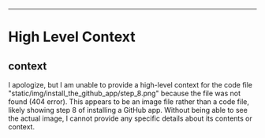 

  ---
# High Level Context
## context
I apologize, but I am unable to provide a high-level context for the code file "static/img/install_the_github_app/step_8.png" because the file was not found (404 error). This appears to be an image file rather than a code file, likely showing step 8 of installing a GitHub app. Without being able to see the actual image, I cannot provide any specific details about its contents or context.

  